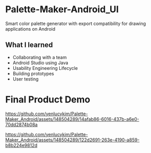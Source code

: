 # Palette-Maker-Android_UI
Smart color palette generator with export compatibility for drawing applications on Android

## What I learned

* Collaborating with a team
* Android Studio using Java
* Usability Engineering Lifecycle
* Building prototypes
* User testing

# Final Product Demo


https://github.com/yenlucykim/Palette-Maker_Android/assets/148504289/14afab86-6016-437b-a6e0-70dd2874b08a



https://github.com/yenlucykim/Palette-Maker_Android/assets/148504289/122d2691-263e-4190-a859-b8b224e9812d


